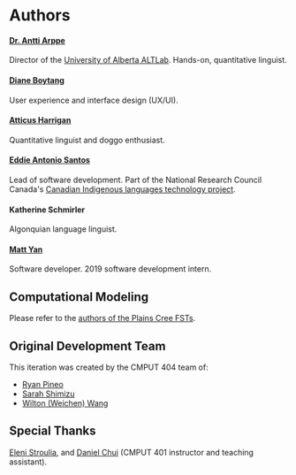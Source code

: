 Authors
=======

#### [Dr. Antti Arppe](https://sites.ualberta.ca/~arppe/)

Director of the [University of Alberta ALTLab][ALTLab]. Hands-on, quantitative linguist.

[ALTLab]: https://altlab.artsrn.ualberta.ca/


#### [Diane Boytang](https://github.com/starryEcliipse)

User experience and interface design (UX/UI).


#### [Atticus Harrigan](https://a.ttic.us/)

Quantitative linguist and doggo enthusiast.


#### [Eddie Antonio Santos](https://eddieantonio.ca/)

Lead of software development. Part of the National Research Council Canada's [Canadian Indigenous languages technology project][ILT].

[ILT]: https://nrc.canada.ca/en/node/1378.


#### Katherine Schmirler

Algonquian language linguist.


#### [Matt Yan](https://github.com/Madoshakalaka)

Software developer. 2019 software development intern.


Computational Modeling
----------------------

Please refer to the [authors of the Plains Cree FSTs](https://github.com/UAlbertaALTLab/plains-cree-fsts/blob/master/AUTHORS).


Original Development Team
-------------------------

This iteration was created by the CMPUT 404 team of:

 - [Ryan Pineo](https://github.com/pineo)
 - [Sarah Shimizu](https://github.com/99sshimizu)
 - [Wilton (Weichen) Wang](https://github.com/CoshUS)


Special Thanks
--------------

[Eleni Stroulia](https://www.ualberta.ca/science/about-us/contact-us/faculty-directory/eleni-stroulia), and [Daniel Chui](https://github.com/dchui1) (CMPUT 401 instructor and teaching assistant).
